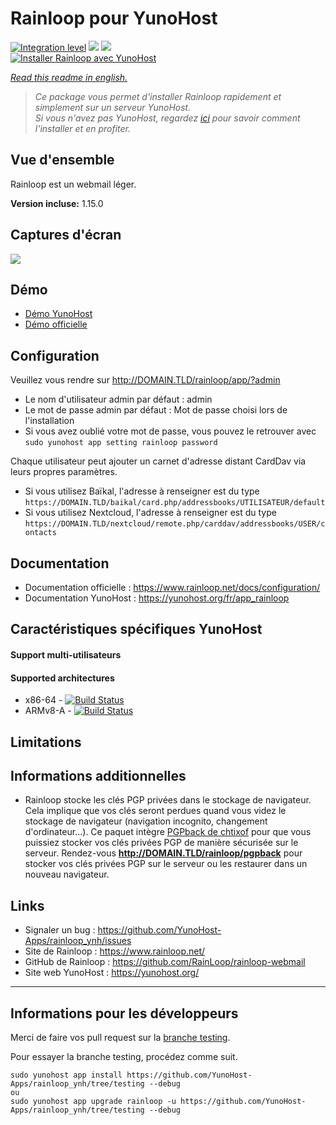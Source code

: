 # Rainloop pour YunoHost

[![Integration level](https://dash.yunohost.org/integration/rainloop.svg)](https://dash.yunohost.org/appci/app/rainloop) ![](https://ci-apps.yunohost.org/ci/badges/rainloop.status.svg) ![](https://ci-apps.yunohost.org/ci/badges/rainloop.maintain.svg)  
[![Installer Rainloop avec YunoHost](https://install-app.yunohost.org/install-with-yunohost.svg)](https://install-app.yunohost.org/?app=rainloop)

*[Read this readme in english.](./README.md)* 

> *Ce package vous permet d'installer Rainloop rapidement et simplement sur un serveur YunoHost.  
Si vous n'avez pas YunoHost, regardez [ici](https://yunohost.org/#/install) pour savoir comment l'installer et en profiter.*

## Vue d'ensemble

Rainloop est un webmail léger.

**Version incluse:** 1.15.0

## Captures d'écran

![](https://www.rainloop.net/static/media/screenshots/v2/12.png)

## Démo

* [Démo YunoHost](https://demo.yunohost.org/rainloop/app/)
* [Démo officielle](https://mail.rainloop.net/)

## Configuration

Veuillez vous rendre sur http://DOMAIN.TLD/rainloop/app/?admin

- Le nom d'utilisateur admin par défaut : admin
- Le mot de passe admin par défaut : Mot de passe choisi lors de l'installation
- Si vous avez oublié votre mot de passe, vous pouvez le retrouver avec `sudo yunohost app setting rainloop password`

Chaque utilisateur peut ajouter un carnet d'adresse distant CardDav via leurs propres paramètres.

- Si vous utilisez Baïkal, l'adresse à renseigner est du type `https://DOMAIN.TLD/baikal/card.php/addressbooks/UTILISATEUR/default`
- Si vous utilisez Nextcloud, l'adresse à renseigner est du type `https://DOMAIN.TLD/nextcloud/remote.php/carddav/addressbooks/USER/contacts`

## Documentation

 * Documentation officielle : https://www.rainloop.net/docs/configuration/
 * Documentation YunoHost : https://yunohost.org/fr/app_rainloop

## Caractéristiques spécifiques YunoHost

#### Support multi-utilisateurs

#### Supported architectures

* x86-64 - [![Build Status](https://ci-apps.yunohost.org/ci/logs/rainloop%20%28Apps%29.svg)](https://ci-apps.yunohost.org/ci/apps/rainloop/)
* ARMv8-A - [![Build Status](https://ci-apps-arm.yunohost.org/ci/logs/rainloop%20%28Apps%29.svg)](https://ci-apps-arm.yunohost.org/ci/apps/rainloop/)

## Limitations

## Informations additionnelles

* Rainloop stocke les clés PGP privées dans le stockage de navigateur. Cela implique que vos clés seront perdues quand vous videz le stockage de navigateur (navigation incognito, changement d'ordinateur...). Ce paquet intègre [PGPback de chtixof](https://github.com/chtixof/pgpback_ynh) pour que vous puissiez stocker vos clés privées PGP de manière sécurisée sur le serveur. Rendez-vous **http://DOMAIN.TLD/rainloop/pgpback** pour stocker vos clés privées PGP sur le serveur ou les restaurer dans un nouveau navigateur.

## Links

 * Signaler un bug : https://github.com/YunoHost-Apps/rainloop_ynh/issues
 * Site de Rainloop : https://www.rainloop.net/
 * GitHub de Rainloop : https://github.com/RainLoop/rainloop-webmail
 * Site web YunoHost : https://yunohost.org/

---

## Informations pour les développeurs

Merci de faire vos pull request sur la [branche testing](https://github.com/YunoHost-Apps/rainloop_ynh/tree/testing).

Pour essayer la branche testing, procédez comme suit.
```
sudo yunohost app install https://github.com/YunoHost-Apps/rainloop_ynh/tree/testing --debug
ou
sudo yunohost app upgrade rainloop -u https://github.com/YunoHost-Apps/rainloop_ynh/tree/testing --debug
```
